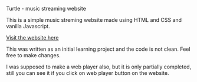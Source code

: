 Turtle - music streaming website

This is a simple music streming website made using HTML and CSS and vanilla Javascript. 

[Visit the website here](https://directorofunskillful.github.io/Turtle---Music-Streaming-Website-/)


This was written as an initial learning project and the code is not clean. Feel free to make changes.

I was supposed to make a web player also, but it is only partially completed, still you can see it if you click on web player button on the website.
